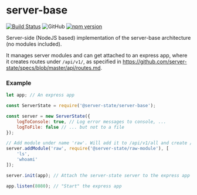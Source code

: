 # server-base
[![Build Status](https://travis-ci.com/server-state/server-base.svg?branch=master)](https://travis-ci.com/server-state/server-base)
![GitHub](https://img.shields.io/github/license/server-state/server-base)
[![npm version](https://badge.fury.io/js/%40server-state%2Fserver-base.svg)](https://badge.fury.io/js/%40server-state%2Fserver-base)

Server-side (NodeJS based) implementation of the server-base architecture (no modules included).

It manages server modules and can get attached to an express app, where it creates routes under `/api/v1/`, as specified in https://github.com/server-state/specs/blob/master/api/routes.md.

### Example
```js
let app; // An express app

const ServerState = require('@server-state/server-base');

const server = new ServerState({
	logToConsole: true, // Log error messages to console, ...
	logToFile: false // ... but not to a file
});

// Add module under name 'raw'. Will add it to /api/v1/all and create /api/v1/raw
server.addModule('raw', require('@server-state/raw-module'), [
	'ls',
	'whoami'
]);

server.init(app); // Attach the server-state server to the express app

app.listen(8080); // "Start" the express app
```